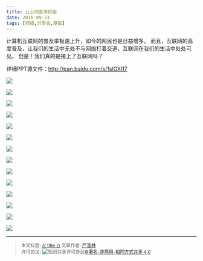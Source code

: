 ```yaml
---
title: 让上网变得舒服
date: 2016-09-23
tags: [网络,分享会,基础]
---
```


计算机互联网的普及率极速上升，如今的网民也是日益增多。
而且，互联网的高度普及，让我们的生活中无处不与网络打着交道，互联网在我们的生活中处处可见。
但是！我们真的是接上了互联网吗？

详细PPT源文件：http://pan.baidu.com/s/1slOXl17

<!--more-->


![](http://ww4.sinaimg.cn/mw690/006rmJyDgw1f89kpoqvdtj30r20f9q3u.jpg)

![](http://ww2.sinaimg.cn/mw690/006rmJyDgw1f89kppj8ysj30r00f8mxp.jpg)

![](http://ww1.sinaimg.cn/mw690/006rmJyDgw1f89kpqeqg6j30r20f9759.jpg)

![](http://ww1.sinaimg.cn/mw690/006rmJyDgw1f89kpr85v2j30r00f4wfd.jpg)

![](http://ww3.sinaimg.cn/mw690/006rmJyDgw1f89kpslsm1j30r00f80u3.jpg)

![](http://ww4.sinaimg.cn/mw690/006rmJyDgw1f89kptf5r9j30r10f90ue.jpg)

![](http://ww2.sinaimg.cn/mw690/006rmJyDgw1f89kpubybyj30r20f90u0.jpg)

![](http://ww3.sinaimg.cn/mw690/006rmJyDgw1f89kpv2jisj30r20f70um.jpg)

![](http://ww2.sinaimg.cn/mw690/006rmJyDgw1f89kpvwwh4j30qa0esab5.jpg)

![](http://ww2.sinaimg.cn/mw690/006rmJyDgw1f89kpx2zh2j30r10f6dh5.jpg)

![](http://ww1.sinaimg.cn/mw690/006rmJyDgw1f89kpxqboqj30r20fawg0.jpg)

![](http://ww1.sinaimg.cn/mw690/006rmJyDgw1f89kpyxbnkj30r40f7wfn.jpg)

![](http://ww1.sinaimg.cn/mw690/006rmJyDgw1f89kpzyh8xj30r10f8jsy.jpg)

![](http://ww1.sinaimg.cn/mw690/006rmJyDgw1f89kpzyh8xj30r10f8jsy.jpg)



------

> <span style="font-size:12px">本文标题: <a href="{{ permalink }}">{{ title }}</a>
> 文章作者: <a href="http://itxiehui.github.io/">严浩林</a>  
> 许可协议: <img alt="知识共享许可协议" style="border-width:0" src="https://i.creativecommons.org/l/by-nc-sa/4.0/80x15.png" /><a rel="license" href="http://creativecommons.org/licenses/by-nc-sa/4.0/">©署名-非商用-相同方式共享 4.0</a></span>


